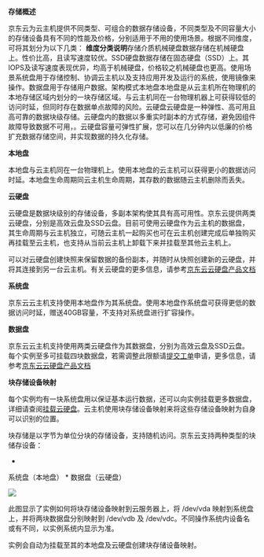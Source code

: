 **存储概述**

京东云为云主机提供不同类型、可组合的数据存储设备，不同类型及不同容量大小的存储设备具有不同的性能及价格，分别适用于不用的使用场景。根据不同维度，可将其划分为以下几类：
**维度****分类****说明**存储介质机械硬盘数据存储在机械硬盘上。性价比高，且读写速度较优。SSD硬盘数据存储在固态硬盘（SSD）上。其IOPS及读写速度表现优异，均高于机械硬盘，价格较之机械硬盘也更高。使用场景系统盘用于存储控制、协调云主机以及支持应用开发及运行的系统，使用镜像来操作。数据盘用于存储用户数据。架构模式本地盘本地盘是从云主机所在物理机的本地存储区域内划分的一块存储区域。与云主机同在一台物理机器上可获得较低的访问时延，但同时存在数据单点故障的风险。云硬盘云硬盘是一种弹性、高可用且高可靠的数据块级存储。云硬盘内的数据以多重实时副本的方式存储，避免因组件故障导致数据不可用，。云硬盘容量可弹性扩展，您可以在几分钟内以低廉的价格扩充数据存储空间，并实现数据的持久化存储。

**本地盘**

本地盘与云主机同在一台物理机上。使用本地盘的云主机可以获得更小的数据访问时延。本地盘生命周期同云主机生命周期，其存数的数据随云主机删除而丢失。

**云硬盘**

云硬盘是数据块级别的存储设备，多副本架构使其具有高可用性。京东云提供两类云硬盘，分别是高效云盘及SSD云盘。目前可使用云硬盘作为云主机的数据盘，其生命周期与云主机独立，可随云主机一起购买也可在云主机创建完成后单独购买再挂载至云主机，也支持从当前云主机上卸载下来并挂载至其他云主机上。

可以对云硬盘创建快照来保留数据的备份副本，并随时从快照创建新的云硬盘，并将其连接到另一台云主机。有关云硬盘的更多信息，请参考[京东云云硬盘产品文档](http://www.jdcloud.com/help/detail/182/isCateLog/0)

**系统盘**

京东云云主机支持使用本地盘作为其系统盘。使用本地盘作系统盘可获得更低的数据访问时延，赠送40GB容量，不支持对系统盘进行扩容操作。

**数据盘**

京东云云主机支持使用两类云硬盘作为其数据盘，分别为高效云盘及SSD云盘。每个实例至多可挂载四块数据盘，若需调整此限额请[提交工单](https://uc.jdcloud.com/myorder/submit)申请，更多信息，请参考[京东云云硬盘产品文档](http://www.jdcloud.com/help/detail/182/isCateLog/0)

**块存储设备映射**

每个实例均有一块系统盘用以保证基本运行数据，还可以向实例挂载更多数据盘，详细请查阅[挂载云硬盘](http://www.jdcloud.com/help/detail/319/isCateLog/1)。云主机使用块存储设备映射来将这些存储设备映射为自身可以识别的位置。

块存储是以字节为单位分块的存储设备，支持随机访问。京东云支持两种类型的块储存设备：

* 
系统盘（本地盘）
* 
数据盘（云硬盘）

**![](https://img1.jcloudcs.com/cms/5a091db1-734e-4f13-9695-301ade07f1bd20170424183435.jpg)**

此图显示了实例如何将块存储设备映射到云服务器上，将 /dev/vda 映射到系统盘上，并将两块数据盘分别映射到 /dev/vdb 及 /dev/vdc。不同操作系统内设备名或有不同，以实例系统内显示为准。

实例会自动为挂载至其的本地盘及云硬盘创建块存储设备映射。